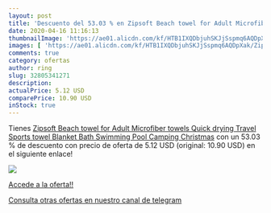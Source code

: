 ```yaml
---
layout: post
title: 'Descuento del 53.03 % en Zipsoft Beach towel for Adult Microfiber'
date: 2020-04-16 11:16:13
thumbnailImage: 'https://ae01.alicdn.com/kf/HTB1IXQDbjuhSKJjSspmq6AQDpXak/Zipsoft-Beach-towel-for-Adult-Microfiber-towels-Quick-drying-Travel-Sports-towel-Blanket-Bath-Swimming-Pool.jpg_350x350._SL200_.jpg'
images: [ 'https://ae01.alicdn.com/kf/HTB1IXQDbjuhSKJjSspmq6AQDpXak/Zipsoft-Beach-towel-for-Adult-Microfiber-towels-Quick-drying-Travel-Sports-towel-Blanket-Bath-Swimming-Pool.jpg_350x350._SL200_.jpg' ]
comments: true
category: ofertas
author: ring
slug: 32805341271
description:
actualPrice: 5.12 USD
comparePrice: 10.90 USD
inStock: true
---
```


Tienes [Zipsoft Beach towel for Adult Microfiber towels Quick drying Travel Sports towel Blanket Bath Swimming Pool Camping Christmas](https://www.amazon.com/dp/32805341271/?tag=redken08-20) con un 53.03 % de descuento con precio de oferta de 5.12 USD (original: 10.90 USD) en el siguiente enlace!

[![](https://ae01.alicdn.com/kf/HTB1IXQDbjuhSKJjSspmq6AQDpXak/Zipsoft-Beach-towel-for-Adult-Microfiber-towels-Quick-drying-Travel-Sports-towel-Blanket-Bath-Swimming-Pool.jpg_350x350._SL200_.jpg)](https://www.amazon.com/dp/32805341271/?tag=redken08-20)

[Accede a la oferta!!](https://www.amazon.com/dp/32805341271/?tag=redken08-20)

[Consulta otras ofertas en nuestro canal de telegram](https://t.me/s/ofertas25)
